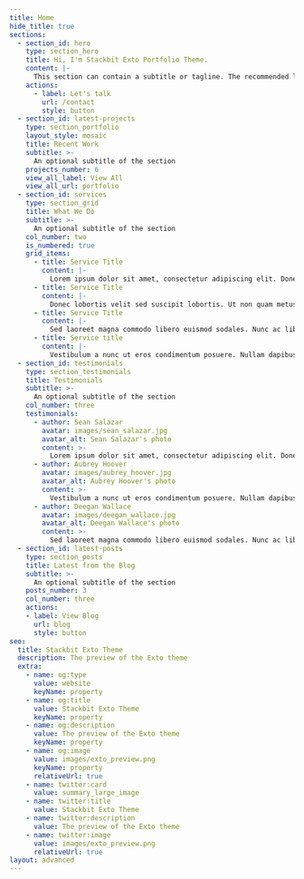 ```yaml
---
title: Home
hide_title: true
sections:
  - section_id: hero
    type: section_hero
    title: Hi, I'm Stackbit Exto Portfolio Theme.
    content: |-
      This section can contain a subtitle or tagline. The recommended length is one to three sentences, but can be changed as you prefer.
    actions:
      - label: Let's talk
        url: /contact
        style: button
  - section_id: latest-projects
    type: section_portfolio
    layout_style: mosaic
    title: Recent Work
    subtitle: >-
      An optional subtitle of the section
    projects_number: 6
    view_all_label: View All
    view_all_url: portfolio
  - section_id: services
    type: section_grid
    title: What We Do
    subtitle: >-
      An optional subtitle of the section
    col_number: two
    is_numbered: true
    grid_items:
      - title: Service Title
        content: |-
          Lorem ipsum dolor sit amet, consectetur adipiscing elit. Donec nisl ligula, cursus id molestie vel, maximus aliquet risus. Vivamus in nibh fringilla, fringilla.
      - title: Service Title
        content: |-
          Donec lobortis velit sed suscipit lobortis. Ut non quam metus. Nullam a maximus mi. Quisque justo nunc, sollicitudin euismod euismod at, tincidunt ut tellus.
      - title: Service Title
        content: |-
          Sed laoreet magna commodo libero euismod sodales. Nunc ac libero convallis, interdum ligula vel, pretium diam. Integer commodo sem at dui sollicitudin.
      - title: Service title
        content: |-
          Vestibulum a nunc ut eros condimentum posuere. Nullam dapibus quis nunc non interdum. Pellentesque tortor ligula, gravida ac commodo eu.
  - section_id: testimonials
    type: section_testimonials
    title: Testimonials
    subtitle: >-
      An optional subtitle of the section
    col_number: three
    testimonials:
      - author: Sean Salazar
        avatar: images/sean_salazar.jpg
        avatar_alt: Sean Salazar's photo
        content: >-
          Lorem ipsum dolor sit amet, consectetur adipiscing elit. Donec nisl ligula, cursus id molestie vel, maximus aliquet risus. Vivamus in nibh fringilla.
      - author: Aubrey Hoover
        avatar: images/aubrey_hoover.jpg
        avatar_alt: Aubrey Hoover's photo
        content: >-
          Vestibulum a nunc ut eros condimentum posuere. Nullam dapibus quis nunc non interdum. Pellentesque tortor ligula, gravida ac commodo eu.
      - author: Deegan Wallace
        avatar: images/deegan_wallace.jpg
        avatar_alt: Deegan Wallace's photo
        content: >-
          Sed laoreet magna commodo libero euismod sodales. Nunc ac libero convallis, interdum ligula vel, pretium diam.
  - section_id: latest-posts
    type: section_posts
    title: Latest from the Blog
    subtitle: >-
      An optional subtitle of the section
    posts_number: 3
    col_number: three
    actions:
    - label: View Blog
      url: blog
      style: button
seo:
  title: Stackbit Exto Theme
  description: The preview of the Exto theme
  extra:
    - name: og:type
      value: website
      keyName: property
    - name: og:title
      value: Stackbit Exto Theme
      keyName: property
    - name: og:description
      value: The preview of the Exto theme
      keyName: property
    - name: og:image
      value: images/exto_preview.png
      keyName: property
      relativeUrl: true
    - name: twitter:card
      value: summary_large_image
    - name: twitter:title
      value: Stackbit Exto Theme
    - name: twitter:description
      value: The preview of the Exto theme
    - name: twitter:image
      value: images/exto_preview.png
      relativeUrl: true
layout: advanced
---
```

